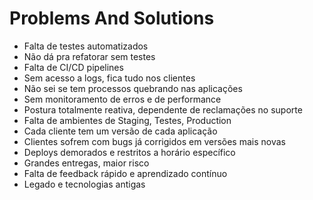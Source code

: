 # Problems And Solutions

- Falta de testes automatizados
- Não dá pra refatorar sem testes
- Falta de CI/CD pipelines
- Sem acesso a logs, fica tudo nos clientes
- Não sei se tem processos quebrando nas aplicações
- Sem monitoramento de erros e de performance
- Postura totalmente reativa, dependente de reclamações no suporte
- Falta de ambientes de Staging, Testes, Production
- Cada cliente tem um versão de cada aplicação
- Clientes sofrem com bugs já corrigidos em versões mais novas
- Deploys demorados e restritos a horário específico
- Grandes entregas, maior risco
- Falta de feedback rápido e aprendizado contínuo
- Legado e tecnologias antigas
